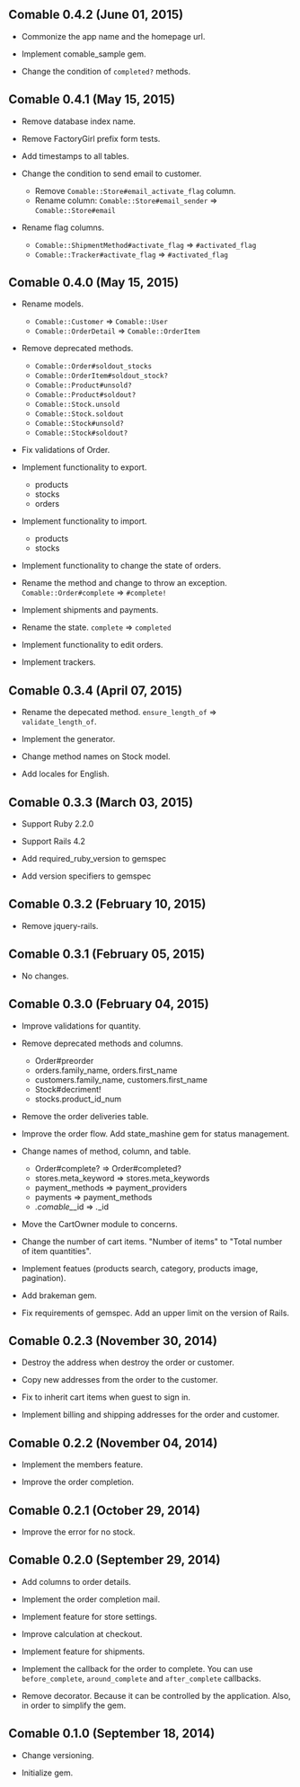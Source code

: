 ## Comable 0.4.2 (June 01, 2015) ##

*   Commonize the app name and the homepage url.

*   Implement comable_sample gem.

*   Change the condition of `completed?` methods.


## Comable 0.4.1 (May 15, 2015) ##

*   Remove database index name.

*   Remove FactoryGirl prefix form tests.

*   Add timestamps to all tables.

*   Change the condition to send email to customer.

    - Remove `Comable::Store#email_activate_flag` column.
    - Rename column: `Comable::Store#email_sender` => `Comable::Store#email`

*   Rename flag columns.

    - `Comable::ShipmentMethod#activate_flag` => `#activated_flag`
    - `Comable::Tracker#activate_flag` => `#activated_flag`


## Comable 0.4.0 (May 15, 2015) ##

*   Rename models.

    - `Comable::Customer` => `Comable::User`
    - `Comable::OrderDetail` => `Comable::OrderItem`

*   Remove deprecated methods.

    - `Comable::Order#soldout_stocks`
    - `Comable::OrderItem#soldout_stock?`
    - `Comable::Product#unsold?`
    - `Comable::Product#soldout?`
    - `Comable::Stock.unsold`
    - `Comable::Stock.soldout`
    - `Comable::Stock#unsold?`
    - `Comable::Stock#soldout?`

*   Fix validations of Order.

*   Implement functionality to export.

    - products
    - stocks
    - orders

*   Implement functionality to import.

    - products
    - stocks

*   Implement functionality to change the state of orders.

*   Rename the method and change to throw an exception.
    `Comable::Order#complete` => `#complete!`

*   Implement shipments and payments.

*   Rename the state.
    `complete` => `completed`

*   Implement functionality to edit orders.

*   Implement trackers.


## Comable 0.3.4 (April 07, 2015) ##

*   Rename the depecated method.
    `ensure_length_of` => `validate_length_of`.

*   Implement the generator.

*   Change method names on Stock model.

*   Add locales for English.


## Comable 0.3.3 (March 03, 2015) ##

*   Support Ruby 2.2.0

*   Support Rails 4.2

*   Add required_ruby_version to gemspec

*   Add version specifiers to gemspec


## Comable 0.3.2 (February 10, 2015) ##

*   Remove jquery-rails.


## Comable 0.3.1 (February 05, 2015) ##

*   No changes.


## Comable 0.3.0 (February 04, 2015) ##

*   Improve validations for quantity.

*   Remove deprecated methods and columns.

    - Order#preorder
    - orders.family_name, orders.first_name
    - customers.family_name, customers.first_name
    - Stock#decriment!
    - stocks.product_id_num

*   Remove the order deliveries table.

*   Improve the order flow.
    Add state_mashine gem for status management.

*   Change names of method, column, and table.

    - Order#complete? => Order#completed?
    - stores.meta_keyword => stores.meta_keywords
    - payment_methods => payment_providers
    - payments => payment_methods
    - *.comable_*_id => *.*_id

*   Move the CartOwner module to concerns.

*   Change the number of cart items.
    "Number of items" to "Total number of item quantities".

*   Implement featues (products search, category, products image, pagination).

*   Add brakeman gem.

*   Fix requirements of gemspec.
    Add an upper limit on the version of Rails.


## Comable 0.2.3 (November 30, 2014) ##

*   Destroy the address when destroy the order or customer.

*   Copy new addresses from the order to the customer.

*   Fix to inherit cart items when guest to sign in.

*   Implement billing and shipping addresses for the order and customer.


## Comable 0.2.2 (November 04, 2014) ##

*   Implement the members feature.

*   Improve the order completion.


## Comable 0.2.1 (October 29, 2014) ##

*   Improve the error for no stock.


## Comable 0.2.0 (September 29, 2014) ##

*   Add columns to order details.

*   Implement the order completion mail.

*   Implement feature for store settings.

*   Improve calculation at checkout.

*   Implement feature for shipments.

*   Implement the callback for the order to complete.
    You can use `before_complete`, `around_complete` and `after_complete` callbacks.

*   Remove decorator. Because it can be controlled by the application.
    Also, in order to simplify the gem.


## Comable 0.1.0 (September 18, 2014) ##

*   Change versioning.

*   Initialize gem.
